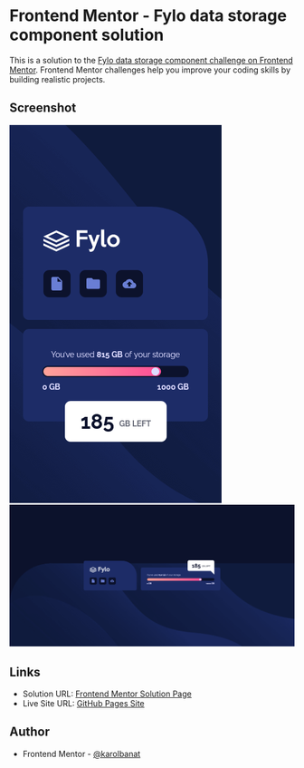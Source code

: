 # Frontend Mentor - Fylo data storage component solution

This is a solution to the [Fylo data storage component challenge on Frontend Mentor](https://www.frontendmentor.io/challenges/fylo-data-storage-component-1dZPRbV5n). Frontend Mentor challenges help you improve your coding skills by building realistic projects.

## Screenshot

![](./screenshots/screenshot-mobile.png)
![](./screenshots/screenshot-desktop.png)

## Links

- Solution URL: [Frontend Mentor Solution Page](https://www.frontendmentor.io/solutions/fylo-data-storage-component-800EEMjcy8)
- Live Site URL: [GitHub Pages Site](https://karolbanat.github.io/fylo-data-storage-component/)

## Author

- Frontend Mentor - [@karolbanat](https://www.frontendmentor.io/profile/karolbanat)

